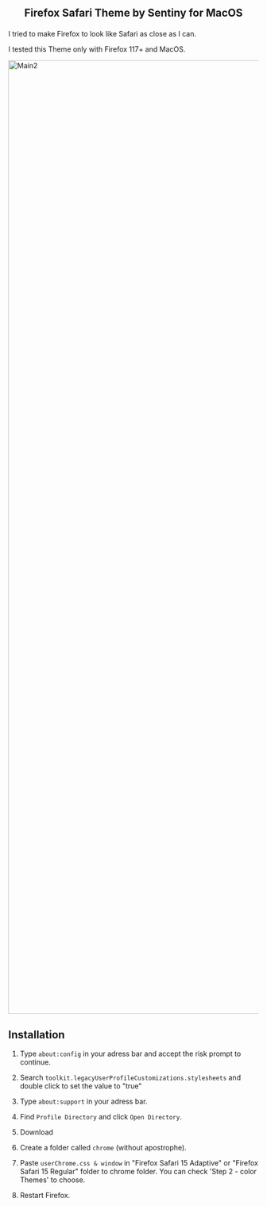 ## <p align="center"><b>Firefox Safari Theme by Sentiny for MacOS</b></p>

I tried to make Firefox to look like Safari as close as I can.

I tested this Theme only with Firefox 117+ and MacOS.


<img width="1920" alt="Main2" src="https://github.com/timmeans/Firefox-Safari-Theme-Sentiny-MacOS-2023-/assets/125558706/4547e392-698d-4326-9945-701410010f2c">

## Installation

1. Type `about:config` in your adress bar and accept the risk prompt to continue.
 	
2. Search `toolkit.legacyUserProfileCustomizations.stylesheets` and double click to set the value to "true"

3. Type `about:support` in your adress bar.

4. Find `Profile Directory` and click `Open Directory`.

5. Download 

5. Create a folder called `chrome` (without apostrophe).

6. Paste `userChrome.css & window` in "Firefox Safari 15 Adaptive" or "Firefox Safari 15 Regular" folder to chrome folder.
You can check 'Step 2 - color Themes' to choose.

7. Restart Firefox.
